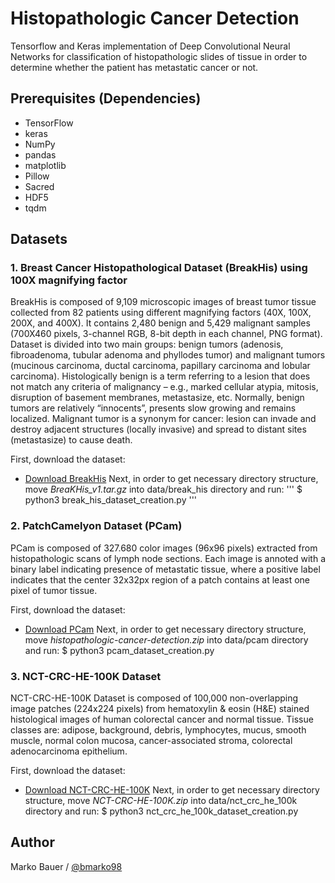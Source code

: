 # Histopathologic Cancer Detection

Tensorflow and Keras implementation of Deep Convolutional Neural Networks for classification of histopathologic slides of tissue in order to determine whether the patient has metastatic cancer or not.

## Prerequisites (Dependencies)

 - TensorFlow
 - keras
 - NumPy
 - pandas
 - matplotlib
 - Pillow
 - Sacred
 - HDF5
 - tqdm

## Datasets

### 1. Breast Cancer Histopathological Dataset (BreakHis) using 100X magnifying factor

BreakHis is composed of 9,109 microscopic images of breast tumor tissue collected from 82 patients using different magnifying factors (40X, 100X, 200X, and 400X). It contains 2,480 benign and 5,429 malignant samples (700X460 pixels, 3-channel RGB, 8-bit depth in each channel, PNG format).
Dataset is divided into two main groups: benign tumors (adenosis, fibroadenoma, tubular adenoma and phyllodes tumor) and malignant tumors (mucinous carcinoma, ductal carcinoma, papillary carcinoma and lobular carcinoma). Histologically benign is a term referring to a lesion that does not match any criteria of malignancy – e.g., marked cellular atypia, mitosis, disruption of basement membranes, metastasize, etc. Normally, benign tumors are relatively “innocents”, presents slow growing and remains localized. Malignant tumor is a synonym for cancer: lesion can invade and destroy adjacent structures (locally invasive) and spread to distant sites (metastasize) to cause death.

First, download the dataset:
 - [Download BreakHis](https://www.kaggle.com/ambarish/breakhis)
Next, in order to get necessary directory structure, move *BreaKHis_v1.tar.gz* into data/break_his directory and run:
'''
$ python3 break_his_dataset_creation.py
'''

### 2. PatchCamelyon Dataset (PCam)

PCam is composed of 327.680 color images (96x96 pixels) extracted from histopathologic scans of lymph node sections. Each image is annoted with a binary label indicating presence of metastatic tissue, where a positive label indicates that the center 32x32px region of a patch contains at least one pixel of tumor tissue.

First, download the dataset:
 - [Download PCam](https://www.kaggle.com/c/histopathologic-cancer-detection/data)
 Next, in order to get necessary directory structure, move *histopathologic-cancer-detection.zip* into data/pcam directory and run:
     $ python3 pcam_dataset_creation.py

### 3. NCT-CRC-HE-100K Dataset

NCT-CRC-HE-100K Dataset is composed of 100,000 non-overlapping image patches (224x224 pixels) from hematoxylin & eosin (H&E) stained histological images of human colorectal cancer and normal tissue.
Tissue classes are: adipose, background, debris, lymphocytes, mucus, smooth muscle, normal colon mucosa, cancer-associated stroma, colorectal adenocarcinoma epithelium.

First, download the dataset:
 - [Download NCT-CRC-HE-100K](https://zenodo.org/record/1214456#.Xk2d2-l7nqo)
 Next, in order to get necessary directory structure, move *NCT-CRC-HE-100K.zip* into data/nct_crc_he_100k directory and run:
     $ python3 nct_crc_he_100k_dataset_creation.py

## Author

Marko Bauer / [@bmarko98](https://github.com/bmarko98)
